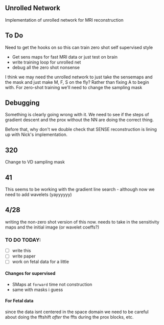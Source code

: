 ## Unrolled Network
Implementation of unrolled network for MRI reconstruction

## To Do
Need to get the hooks on so this can train zero shot self supervised style

 - Get sens maps for fast MRI data or just test on brain
 - write training loop for unrolled net
 - debug all the zero shot nonsense


 I think we may need the unrolled network to just take the sensemaps and the mask and just make M, F, S on the fly? Rather than fixing A to begin with. For zero-shot training we'll need to change the sampling mask

 ## Debugging
 Something is clearly going wrong with it. We need to see if the steps of gradient descent and the prox without the NN are doing the correct thing.

 Before that, why don't we double check that SENSE reconstruction is lining up with Nick's implementation.

 ## 320
 Change to VD sampling mask

 ## 41
 This seems to be working with the gradient line search - although now we need to add wavelets (yayyyyyy)

 ## 4/28
 writing the non-zero shot version of this now. needs to take in the sensitivity maps and the initial image (or wavelet coeffs?)

 ### TO DO TODAY:
  - [ ] write this
  - [ ] write paper
  - [ ] work on fetal data for a little

#### Changes for supervised
 - SMaps at ``forward`` time not construction
 - same with masks i guess


#### For Fetal data
since the data isnt centered in the space domain we need to be careful about doing the fftshift *after* the ffts during the prox blocks, etc.